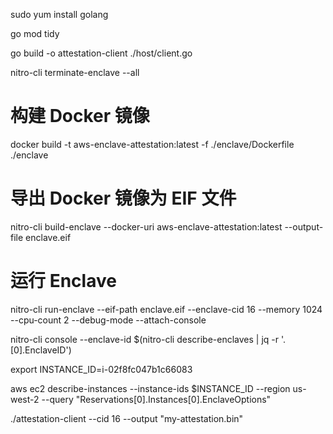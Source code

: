 sudo yum install golang

go mod tidy

go build -o attestation-client ./host/client.go

nitro-cli terminate-enclave --all

# 构建 Docker 镜像
docker build -t aws-enclave-attestation:latest -f ./enclave/Dockerfile ./enclave

# 导出 Docker 镜像为 EIF 文件
nitro-cli build-enclave --docker-uri aws-enclave-attestation:latest --output-file enclave.eif

# 运行 Enclave
nitro-cli run-enclave --eif-path enclave.eif --enclave-cid 16 --memory 1024 --cpu-count 2 --debug-mode --attach-console

nitro-cli console --enclave-id $(nitro-cli describe-enclaves | jq -r '.[0].EnclaveID')

export INSTANCE_ID=i-02f8fc047b1c66083

aws ec2 describe-instances --instance-ids $INSTANCE_ID --region us-west-2 --query "Reservations[0].Instances[0].EnclaveOptions"



./attestation-client --cid 16 --output "my-attestation.bin"


